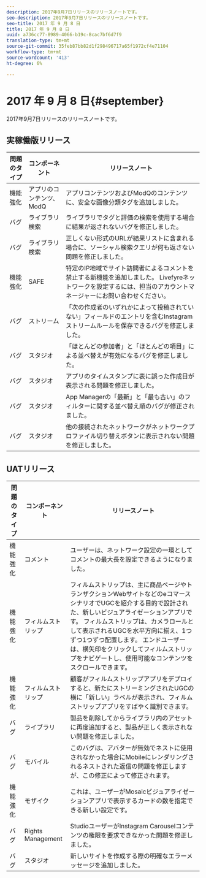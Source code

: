 ```yaml
---
description: 2017年9月7日リリースのリリースノートです。
seo-description: 2017年9月7日リリースのリリースノートです。
seo-title: 2017 年 9 月 8 日
title: 2017 年 9 月 8 日
uuid: a736cc77-8989-4066-b19c-8cac7bf6d7f9
translation-type: tm+mt
source-git-commit: 35feb87bb82d1f298496717a65f1972cf4e71104
workflow-type: tm+mt
source-wordcount: '413'
ht-degree: 6%

---
```



# 2017 年 9 月 8 日{#september}

2017年9月7日リリースのリリースノートです。

## 実稼働版リリース

| **問題のタイプ** | **コンポーネント** | **リリースノート** |
|---|---|---|
| 機能強化 | アプリのコンテンツ、ModQ | アプリコンテンツおよびModQのコンテンツに、安全な画像分類タグを追加しました。 |
| バグ | ライブラリ検索 | ライブラリでタグと評価の検索を使用する場合に結果が返されないバグを修正しました。 |
| バグ | ライブラリ検索 | 正しくない形式のURLが結果リストに含まれる場合に、ソーシャル検索クエリが何も返さない問題を修正しました。 |
| 機能強化 | SAFE | 特定のIP地域でサイト訪問者によるコメントを禁止する新機能を追加しました。 Livefyreネットワークを設定するには、担当のアカウントマネージャーにお問い合わせください。 |
| バグ | ストリーム | 「次の作成者のいずれかによって投稿されていない」フィールドのエントリを含むInstagramストリームルールを保存できるバグを修正しました。 |
| バグ | スタジオ | 「ほとんどの参加者」と「ほとんどの項目」による並べ替えが有効になるバグを修正しました。 |
| バグ | スタジオ | アプリのタイムスタンプに表に誤った作成日が表示される問題を修正しました。 |
| バグ | スタジオ | App Managerの「最新」と「最も古い」のフィルターに関する並べ替え順のバグが修正されました。 |
| バグ | スタジオ | 他の接続されたネットワークがネットワークプロファイル切り替えボタンに表示されない問題を修正しました。 |

## UATリリース

| **問題のタイプ** | **コンポーネント** | **リリースノート** |
|---|---|---|
| 機能強化 | コメント | ユーザーは、ネットワーク設定の一環としてコメントの最大長を設定できるようになりました。 |
| 機能強化 | フィルムストリップ | フィルムストリップは、主に商品ページやトランザクションWebサイトなどのeコマースシナリオでUGCを紹介する目的で設計された、新しいビジュアライゼーションアプリです。 フィルムストリップは、カメラロールとして表示されるUGCを水平方向に揃え、1つずつ1つずつ配置します。 エンドユーザーは、横矢印をクリックしてフィルムストリップをナビゲートし、使用可能なコンテンツをスクロールできます。 |
| 機能強化 | フィルムストリップ | 顧客がフィルムストリップアプリをデプロイすると、新たにストリーミングされたUGCの横に「新しい」ラベルが表示され、フィルムストリップアプリをすばやく識別できます。 |
| バグ | ライブラリ | 製品を削除してからライブラリ内のアセットに再度追加すると、製品が正しく表示されない問題を修正しました。 |
| バグ | モバイル | このバグは、アバターが無効でネストに使用されなかった場合にMobileにレンダリングされるネストされた返信の問題を修正しますが、この修正によって修正されます。 |
| 機能強化 | モザイク | これは、ユーザーがMosaicビジュアライゼーションアプリで表示するカードの数を指定できる新しい設定です。 |
| バグ | Rights Management | StudioユーザーがInstagram Carouselコンテンツの権限を要求できなかった問題を修正しました。 |
| バグ | スタジオ | 新しいサイトを作成する際の明確なエラーメッセージを追加しました。 |

